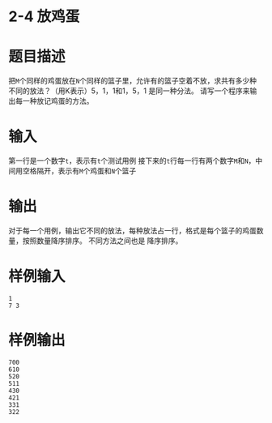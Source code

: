 # 2-4 放鸡蛋

# 题目描述

把`M`个同样的鸡蛋放在`N`个同样的篮子里，允许有的篮子空着不放，求共有多少种不同的放法？（用K表示）5，1，1和1，5，1 是同一种分法。
请写一个程序来输出每一种放记鸡蛋的方法。

# 输入

第一行是一个数字`t`，表示有`t`个测试用例
接下来的`t`行每一行有两个数字`M`和`N`，中间用空格隔开，表示有`M`个鸡蛋和`N`个篮子

# 输出

对于每一个用例，输出它不同的放法，每种放法占一行，格式是每个篮子的鸡蛋数量，按照数量降序排序。
不同方法之间也是 降序排序。

# 样例输入

```
1
7 3
```

# 样例输出

```
700
610
520
511
430
421
331
322
```

